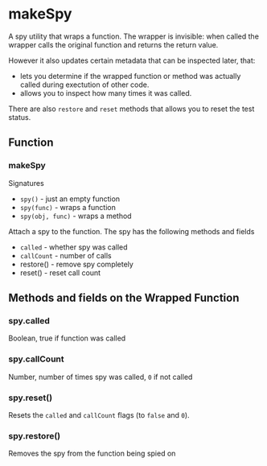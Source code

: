 # makeSpy

A spy utility that wraps a function. The wrapper is invisible: when called the wrapper calls the original function and returns the return value.

However it also updates certain metadata that can be inspected later, that:
* lets you determine if the wrapped function or method was actually called during exectution of other code.
* allows you to inspect how many times it was called.

There are also `restore` and `reset` methods that allows you to reset the test status.


## Function

### makeSpy

Signatures
* `spy()` - just an empty function
* `spy(func)` - wraps a function
* `spy(obj, func)` - wraps a method

Attach a spy to the function. The spy has the following methods and fields
 * `called` - whether spy was called
 * `callCount` - number of calls
 * restore() - remove spy completely
 * reset() - reset call count


## Methods and fields on the Wrapped Function

### spy.called

Boolean, true if function was called


### spy.callCount

Number, number of times spy was called, `0` if not called


### spy.reset()

Resets the `called` and `callCount` flags (to `false` and `0`).


### spy.restore()

Removes the spy from the function being spied on

